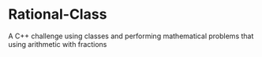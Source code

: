 # Rational-Class
A C++ challenge using classes and performing mathematical problems that using arithmetic with fractions
